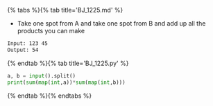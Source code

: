 {% tabs %}{% tab title='BJ_1225.md' %}

* Take one spot from A and take one spot from B and add up all the products you can make

```txt
Input: 123 45
Output: 54
```

{% endtab %}{% tab title='BJ_1225.py' %}

```py
a, b = input().split()
print(sum(map(int,a))*sum(map(int,b)))
```

{% endtab %}{% endtabs %}
